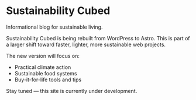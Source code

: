 # Sustainability Cubed
Informational blog for sustainable living. 

Sustainability Cubed is being rebuilt from WordPress to Astro. This is part of a larger shift toward faster, lighter, more sustainable web projects.

The new version will focus on:
- Practical climate action
- Sustainable food systems
- Buy-it-for-life tools and tips

Stay tuned — this site is currently under development.
